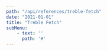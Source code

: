 ```yaml
---
path: "/api/references/treble-fetch"
date: "2021-01-01"
title: "Treble Fetch"
subMenu: 
    - text: ''
      path: '#'
---
```



